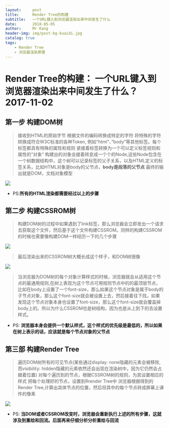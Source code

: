 ```yaml
---
layout:     post
title:      Render Tree的构建
subtitle:   一个URL键入到浏览器渲染出来中间发生了什么
date:       2018-05-05
author:     Mr Kang
header-img: img/post-bg-kuaidi.jpg
catalog: true
tags:
    - Render Tree
    - 浏览器渲染原理
---
```


# Render Tree的构建： 一个URL键入到浏览器渲染出来中间发生了什么？ 2017-11-02

## 第一步 构建DOM树

>接收到HTML的原始字节
根据文件的编码转换成特定的字符
将特殊的字符转换成符合W3C标准的各种Token, 例如”html”、”body”等其他标签。每个标签都具有特殊的属性和规则
紧接着标签转换为一个可以定义标签规则和属性的“对象”
构建出的对象会接着转变成一个个的Node,这些Node包含在一个树数据结构中，这个树可以记录标签的父子关系，以及HTML定义的标签关系，比如HTML对象是body的父节点，**body是段落的父节点**
最终的输出就是DOM，文档对象模型

![](https://github.com/lk1583880553/lk1583880553.github.io/img/render-tree-1.jpg)

- PS:**所有的HTML渲染都需要经过以上的步骤**

## 第二步 构建CSSROM树

>构建DOM树的过程中如果遇到了link标签，那么浏览器会立即发出一个请求去获取这个文件，然后基于这个文件构建CSSROM。同样的构建CSSROM的时候也需要像构建DOM一样经历一下的几个步骤

![](https://github.com/lk1583880553/lk1583880553.github.io/img/render-tree-2.jpg)

>最后渲染出来的CSSROM树大概长成这个样子，和DOM树很像

![](https://github.com/lk1583880553/lk1583880553.github.io/img/render-tree-3.jpg)

>当浏览器为DOM树的每个对象计算样式的时候，浏览器就会从适用这个节点的最通用规则,在树上表现为这个节点可用规则节点中的的最顶层节点，比如在body上设置了一个font-size，那么如果这个节点对象是属于body的子节点对象，那么这个font-size就会被设置上去，然后接着往下找，如果发现这个节点对象本身也设置了font-size，那么这个font-size就会覆盖掉body上的。所以为什么CSSROM也是树结构，因为也是从上到下的去设置样式。

- PS: **浏览器本身会提供一个默认样式，这个样式的优先级是最低的，所以如果在树上表示的话，应该就是每个节点对象的父节点**

## 第三部 构建Render Tree

>遍历DOM树所有的可见节点(某些通过display: none隐藏的元素会被移除, 而visibility: hidden隐藏的元素依然还会出现在渲染树中，因为它仍然会占据着位置)
对每个遍历到的节点，根据CSSROM树的规则，为其设置相应的样式
把每个处理好的节点，设置到Rrender Tree中
浏览器根据得到的Render Tree,计算出具体节点的位置，然后将其中的每个节点转成屏幕上课件的像素

![](https://github.com/lk1583880553/lk1583880553.github.io/img/render-tree-4.jpg)

- PS: **当DOM或者CSSROM改变时，浏览器会重新执行上述的所有步骤，这就涉及到重绘和回流。后面再来仔细分析分析重绘与回流**

